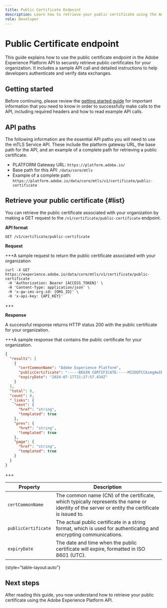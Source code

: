 ```yaml
---
title: Public Certificate Endpoint
description: Learn how to retrieve your public certificate using the Adobe Experience Platform API.
role: Developer
---
```

# Public Certificate endpoint

This guide explains how to use the public certificate endpoint in the Adobe Experience Platform API to securely retrieve public certificates for your organization. It includes a sample API call and detailed instructions to help developers authenticate and verify data exchanges.

## Getting started

Before continuing, please review the [getting started guide](./getting-started.md) for important information that you need to know in order to successfully make calls to the API, including required headers and how to read example API calls.

## API paths

The following information are the essential API paths you will need to use the mTLS Service API. These include the platform gateway URL, the base path for the API, and an example of a complete path for retrieving a public certificate.

- PLATFORM Gateway URL: `https://platform.adobe.io/`
- Base path for this API: `/data/core/mtls`
- Example of a complete path: `https://platform.adobe.io/data/core/mtls/v1/certificate/public-certificate`

## Retrieve your public certificate {#list}

You can retrieve the public certificate associated with your organization by making a GET request to the `/v1/certificate/public-certificate` endpoint.

**API format**

```http
GET /v1/certificate/public-certificate
```

<!-- 
The following optional query parameters can be used when retrieving your public certificate.

| Query parameter | Description | Example |
| --------------- | ----------- | ------- |
| `page` | **Required** Specifies which page the results of your public certificate request will start from. | `page=5` |
| `limit` | **Required** The maximum number of public certificates you want retrieved per page. | `limit=20` |
 -->

**Request**

+++A sample request to return the public certificate associated with your organization

```shell
curl -X GET https://experience.adobe.io/data/core/mtls/v1/certificate/public-certificate
 -H 'Authorization: Bearer {ACCESS_TOKEN}' \
 -H 'Content-Type: application/json' \
 -H 'x-gw-ims-org-id: {ORG_ID}' \
 -H 'x-api-key: {API_KEY}' 
```

+++

**Response**

A successful response returns HTTP status 200 with the public certificate for your organization.

+++A sample response that contains the public certificate for your organization.

```json
{
  "results": [
    {
      "certCommonName": "Adobe Experience Platform",
      "publicCertificate": "-----BEGIN CERTIFICATE-----MIIDQTCCAimgAwIBAgITBmyfACAfma......KJY5u89CjAwj-----END CERTIFICATE-----",
      "expiryDate": "2024-07-17T21:27:57.434Z"
    }
  ],
  "total": 0,
  "count": 0,
  "_links": {
    "next": {
      "href": "string",
      "templated": true
    },
    "prev": {
      "href": "string",
      "templated": true
    },
    "page": {
      "href": "string",
      "templated": true
    }
  }
} 
```

+++

| Property  |  Description |
| --- | --- |
| `certCommonName` | The common name (CN) of the certificate, which typically represents the name or identity of the server or entity the certificate is issued to.|
| `publicCertificate` | The actual public certificate in a string format, which is used for authenticating and encrypting communications.|
| `expiryDate` | The date and time when the public certificate will expire, formatted in ISO 8601 (UTC).|

{style="table-layout:auto"}

## Next steps

After reading this guide, you now understand how to retrieve your public certificate using the Adobe Experience Platform API. 

<!-- To test this API call, navigate to the [MTLS API reference page]() to interact with the Experience Platform API endpoints. -->

<!-- Add link after developer page is live -->

